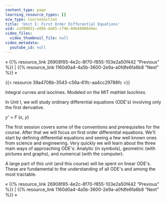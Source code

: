 ```yaml
---
content_type: page
learning_resource_types: []
ocw_type: CourseSection
title: 'Unit I: First Order Differential Equations'
uid: caf00851-e89b-da65-c746-04b48066d4ec
video_files:
  video_thumbnail_file: null
video_metadata:
  youtube_id: null
---
```


« {{% resource_link 26908f85-4e2c-8f70-f855-103e2a50f442 "Previous" %}} | {{% resource_link 1160d0a4-4a5b-3600-2e9a-a0fdfe6fa6b8 "Next" %}} »

{{< resource 39a4708b-3543-c56a-61fc-aa4cc29788fc >}}

Integral curves and isoclines. Modeled on the MIT mathlet _Isoclines_.

In Unit I, we will study ordinary differential equations (ODE's) involving only the first derivative.

_y'_ = _F_ (_x_, _y_)

The first session covers some of the conventions and prerequisites for the course. After that we will focus on first order differential equations. We'll start by defining differential equations and seeing a few well known ones from science and engineering. Very quickly we will learn about the three main ways of approaching ODE's: Analytic (in symbols), geometric (with pictures and graphs), and numerical (with the computer).

A large part of this unit (and this course) will be spent on linear ODE's. These are fundamental to the understanding of all ODE's and among the most tractable.

« {{% resource_link 26908f85-4e2c-8f70-f855-103e2a50f442 "Previous" %}} | {{% resource_link 1160d0a4-4a5b-3600-2e9a-a0fdfe6fa6b8 "Next" %}} »